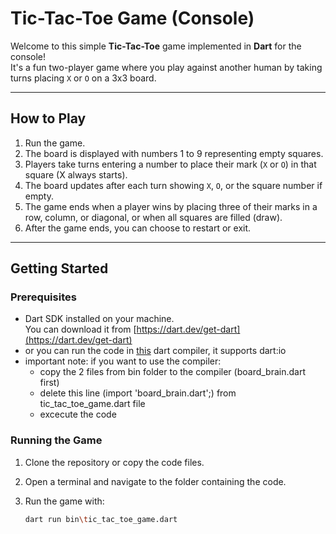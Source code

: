 # Tic-Tac-Toe Game (Console)

Welcome to this simple **Tic-Tac-Toe** game implemented in **Dart** for the console!  
It's a fun two-player game where you play against another human by taking turns placing `X` or `O` on a 3x3 board.

---


## How to Play

1. Run the game.
2. The board is displayed with numbers 1 to 9 representing empty squares.
3. Players take turns entering a number to place their mark (`X` or `O`) in that square (X always starts).
4. The board updates after each turn showing `X`, `O`, or the square number if empty.
5. The game ends when a player wins by placing three of their marks in a row, column, or diagonal, or when all squares are filled (draw).
6. After the game ends, you can choose to restart or exit.

---

## Getting Started

### Prerequisites

- Dart SDK installed on your machine.  
  You can download it from [https://dart.dev/get-dart](https://dart.dev/get-dart)
- or you can run the code in [this](https://www.tutorialspoint.com/execute_dart_online.php) dart compiler, it supports dart:io
- important note: if you want to use the compiler:
  - copy the 2 files from bin folder to the compiler (board_brain.dart first)
  - delete this line (import 'board_brain.dart';) from tic_tac_toe_game.dart file
  - excecute the code
  
### Running the Game

1. Clone the repository or copy the code files.
2. Open a terminal and navigate to the folder containing the code.
3. Run the game with:

   ```bash
   dart run bin\tic_tac_toe_game.dart
